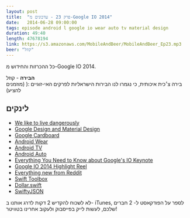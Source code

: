 ```yaml
---
layout: post
title:  "פרק 23 - עדכונים מ-Google IO 2014"
date:   2014-06-28 09:00:00
tags: episode android l google io wear auto tv material design
duration: 49:40
length: 47678194
link: https://s3.amazonaws.com/MobileAndBeer/MobileAndBeer_Ep23.mp3
beer: "קוזל"
---
```


כל ההכרזות והחידוש מ-Google IO 2014.  


**הבירה** - קוזל  
בירה צ׳כית איכותית, כי נגמרו לנו הבירות הישראליות לפרקים האי-זוגיים :( (מוזמנים להציע)

## לינקים

* [We like to live dangerously](https://twitter.com/avihut/status/481872955518246912)
* [Google Design and Material Design](http://google.com/design/)
* [Google Cardboard](http://gizmodo.com/turn-your-android-into-a-virtual-reality-headset-with-g-1596026538)
* [Android Wear](http://www.android.com/wear/)
* [Android TV](http://www.android.com/tv/)
* [Android Auto](http://www.android.com/auto/)
* [Everything You Need to Know about Google's IO Keynote](http://www.wired.com/2014/06/google-io-keynote/)
* [Google IO 2014 Highlight Reel](http://mobile.theverge.com/2014/6/25/5843146/google-io-2014-highlight-reel)
* [Everything new from Reddit](http://www.reddit.com/r/Android/comments/2927iq/google_io_2014_discussion_thread/)
* [Swift Toolbox](http://www.swifttoolbox.io)
* [Dollar.swift](https://github.com/ankurp/Dollar.swift)
* [SwiftyJSON](https://github.com/lingoer/SwiftyJSON)


לא לשכוח להקדיש 2 דקות לדרג אותנו ב- iTunes, לספר על הפודקאסט ל- 2 חברים שלכם, לעשות לייק בפייסבוק ולעקוב אחרינו בטוויטר!
